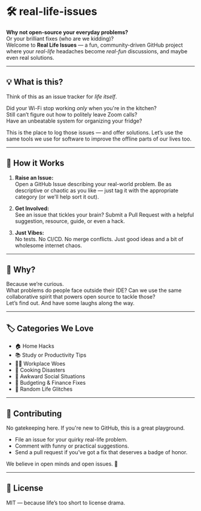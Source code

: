 # 🛠️ real-life-issues

**Why not open-source your everyday problems?**  
Or your brilliant fixes (who are we kidding)?  
Welcome to **Real Life Issues** — a fun, community-driven GitHub project where your *real-life* headaches become *real-fun* discussions, and maybe even real solutions.

---

## 💡 What is this?

Think of this as an issue tracker for *life itself*.

Did your Wi-Fi stop working *only* when you're in the kitchen?  
Still can’t figure out how to politely leave Zoom calls?  
Have an unbeatable system for organizing your fridge?

This is the place to log those issues — and offer solutions. Let’s use the same tools we use for software to improve the offline parts of our lives too.

---

## 🧩 How it Works

1. **Raise an Issue:**  
   Open a GitHub Issue describing your real-world problem. Be as descriptive or chaotic as you like — just tag it with the appropriate category (or we'll help sort it out).

2. **Get Involved:**  
   See an issue that tickles your brain? Submit a Pull Request with a helpful suggestion, resource, guide, or even a hack.

3. **Just Vibes:**  
   No tests. No CI/CD. No merge conflicts. Just good ideas and a bit of wholesome internet chaos.

---

## 🎯 Why?

Because we’re curious.  
What problems do people face outside their IDE? Can we use the same collaborative spirit that powers open source to tackle those?  
Let’s find out. And have some laughs along the way.

---

## 🏷️ Categories We Love

- 🏠 Home Hacks  
- 📚 Study or Productivity Tips  
- 👨‍💻 Workplace Woes  
- 🍳 Cooking Disasters  
- 🚪 Awkward Social Situations  
- 💸 Budgeting & Finance Fixes  
- 🤖 Random Life Glitches  

---

## 🙌 Contributing

No gatekeeping here. If you're new to GitHub, this is a great playground.  
- File an issue for your quirky real-life problem.  
- Comment with funny or practical suggestions.  
- Send a pull request if you’ve got a fix that deserves a badge of honor.  

We believe in open minds and open issues. 🫡

---

## 📜 License

MIT — because life’s too short to license drama.
